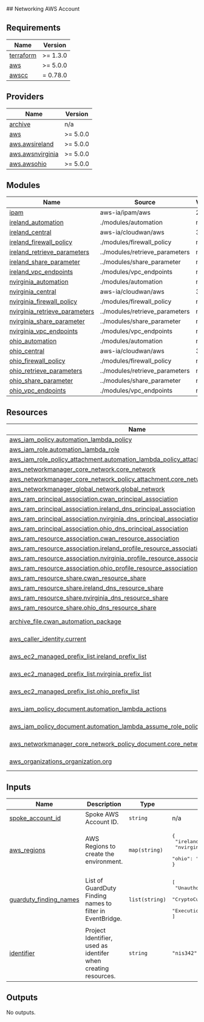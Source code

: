 <!-- BEGIN_TF_DOCS -->
## Networking AWS Account

## Requirements

| Name | Version |
|------|---------|
| <a name="requirement_terraform"></a> [terraform](#requirement\_terraform) | >= 1.3.0 |
| <a name="requirement_aws"></a> [aws](#requirement\_aws) | >= 5.0.0 |
| <a name="requirement_awscc"></a> [awscc](#requirement\_awscc) | = 0.78.0 |

## Providers

| Name | Version |
|------|---------|
| <a name="provider_archive"></a> [archive](#provider\_archive) | n/a |
| <a name="provider_aws"></a> [aws](#provider\_aws) | >= 5.0.0 |
| <a name="provider_aws.awsireland"></a> [aws.awsireland](#provider\_aws.awsireland) | >= 5.0.0 |
| <a name="provider_aws.awsnvirginia"></a> [aws.awsnvirginia](#provider\_aws.awsnvirginia) | >= 5.0.0 |
| <a name="provider_aws.awsohio"></a> [aws.awsohio](#provider\_aws.awsohio) | >= 5.0.0 |

## Modules

| Name | Source | Version |
|------|--------|---------|
| <a name="module_ipam"></a> [ipam](#module\_ipam) | aws-ia/ipam/aws | 2.0.0 |
| <a name="module_ireland_automation"></a> [ireland\_automation](#module\_ireland\_automation) | ./modules/automation | n/a |
| <a name="module_ireland_central"></a> [ireland\_central](#module\_ireland\_central) | aws-ia/cloudwan/aws | 3.2.0 |
| <a name="module_ireland_firewall_policy"></a> [ireland\_firewall\_policy](#module\_ireland\_firewall\_policy) | ./modules/firewall_policy | n/a |
| <a name="module_ireland_retrieve_parameters"></a> [ireland\_retrieve\_parameters](#module\_ireland\_retrieve\_parameters) | ../modules/retrieve_parameters | n/a |
| <a name="module_ireland_share_parameter"></a> [ireland\_share\_parameter](#module\_ireland\_share\_parameter) | ../modules/share_parameter | n/a |
| <a name="module_ireland_vpc_endpoints"></a> [ireland\_vpc\_endpoints](#module\_ireland\_vpc\_endpoints) | ./modules/vpc_endpoints | n/a |
| <a name="module_nvirginia_automation"></a> [nvirginia\_automation](#module\_nvirginia\_automation) | ./modules/automation | n/a |
| <a name="module_nvirginia_central"></a> [nvirginia\_central](#module\_nvirginia\_central) | aws-ia/cloudwan/aws | 3.2.0 |
| <a name="module_nvirginia_firewall_policy"></a> [nvirginia\_firewall\_policy](#module\_nvirginia\_firewall\_policy) | ./modules/firewall_policy | n/a |
| <a name="module_nvirginia_retrieve_parameters"></a> [nvirginia\_retrieve\_parameters](#module\_nvirginia\_retrieve\_parameters) | ../modules/retrieve_parameters | n/a |
| <a name="module_nvirginia_share_parameter"></a> [nvirginia\_share\_parameter](#module\_nvirginia\_share\_parameter) | ../modules/share_parameter | n/a |
| <a name="module_nvirginia_vpc_endpoints"></a> [nvirginia\_vpc\_endpoints](#module\_nvirginia\_vpc\_endpoints) | ./modules/vpc_endpoints | n/a |
| <a name="module_ohio_automation"></a> [ohio\_automation](#module\_ohio\_automation) | ./modules/automation | n/a |
| <a name="module_ohio_central"></a> [ohio\_central](#module\_ohio\_central) | aws-ia/cloudwan/aws | 3.2.0 |
| <a name="module_ohio_firewall_policy"></a> [ohio\_firewall\_policy](#module\_ohio\_firewall\_policy) | ./modules/firewall_policy | n/a |
| <a name="module_ohio_retrieve_parameters"></a> [ohio\_retrieve\_parameters](#module\_ohio\_retrieve\_parameters) | ../modules/retrieve_parameters | n/a |
| <a name="module_ohio_share_parameter"></a> [ohio\_share\_parameter](#module\_ohio\_share\_parameter) | ../modules/share_parameter | n/a |
| <a name="module_ohio_vpc_endpoints"></a> [ohio\_vpc\_endpoints](#module\_ohio\_vpc\_endpoints) | ./modules/vpc_endpoints | n/a |

## Resources

| Name | Type |
|------|------|
| [aws_iam_policy.automation_lambda_policy](https://registry.terraform.io/providers/hashicorp/aws/latest/docs/resources/iam_policy) | resource |
| [aws_iam_role.automation_lambda_role](https://registry.terraform.io/providers/hashicorp/aws/latest/docs/resources/iam_role) | resource |
| [aws_iam_role_policy_attachment.automation_lambda_policy_attachment](https://registry.terraform.io/providers/hashicorp/aws/latest/docs/resources/iam_role_policy_attachment) | resource |
| [aws_networkmanager_core_network.core_network](https://registry.terraform.io/providers/hashicorp/aws/latest/docs/resources/networkmanager_core_network) | resource |
| [aws_networkmanager_core_network_policy_attachment.core_network_policy_attachment](https://registry.terraform.io/providers/hashicorp/aws/latest/docs/resources/networkmanager_core_network_policy_attachment) | resource |
| [aws_networkmanager_global_network.global_network](https://registry.terraform.io/providers/hashicorp/aws/latest/docs/resources/networkmanager_global_network) | resource |
| [aws_ram_principal_association.cwan_principal_association](https://registry.terraform.io/providers/hashicorp/aws/latest/docs/resources/ram_principal_association) | resource |
| [aws_ram_principal_association.ireland_dns_principal_association](https://registry.terraform.io/providers/hashicorp/aws/latest/docs/resources/ram_principal_association) | resource |
| [aws_ram_principal_association.nvirginia_dns_principal_association](https://registry.terraform.io/providers/hashicorp/aws/latest/docs/resources/ram_principal_association) | resource |
| [aws_ram_principal_association.ohio_dns_principal_association](https://registry.terraform.io/providers/hashicorp/aws/latest/docs/resources/ram_principal_association) | resource |
| [aws_ram_resource_association.cwan_resource_association](https://registry.terraform.io/providers/hashicorp/aws/latest/docs/resources/ram_resource_association) | resource |
| [aws_ram_resource_association.ireland_profile_resource_association](https://registry.terraform.io/providers/hashicorp/aws/latest/docs/resources/ram_resource_association) | resource |
| [aws_ram_resource_association.nvirginia_profile_resource_association](https://registry.terraform.io/providers/hashicorp/aws/latest/docs/resources/ram_resource_association) | resource |
| [aws_ram_resource_association.ohio_profile_resource_association](https://registry.terraform.io/providers/hashicorp/aws/latest/docs/resources/ram_resource_association) | resource |
| [aws_ram_resource_share.cwan_resource_share](https://registry.terraform.io/providers/hashicorp/aws/latest/docs/resources/ram_resource_share) | resource |
| [aws_ram_resource_share.ireland_dns_resource_share](https://registry.terraform.io/providers/hashicorp/aws/latest/docs/resources/ram_resource_share) | resource |
| [aws_ram_resource_share.nvirginia_dns_resource_share](https://registry.terraform.io/providers/hashicorp/aws/latest/docs/resources/ram_resource_share) | resource |
| [aws_ram_resource_share.ohio_dns_resource_share](https://registry.terraform.io/providers/hashicorp/aws/latest/docs/resources/ram_resource_share) | resource |
| [archive_file.cwan_automation_package](https://registry.terraform.io/providers/hashicorp/archive/latest/docs/data-sources/file) | data source |
| [aws_caller_identity.current](https://registry.terraform.io/providers/hashicorp/aws/latest/docs/data-sources/caller_identity) | data source |
| [aws_ec2_managed_prefix_list.ireland_prefix_list](https://registry.terraform.io/providers/hashicorp/aws/latest/docs/data-sources/ec2_managed_prefix_list) | data source |
| [aws_ec2_managed_prefix_list.nvirginia_prefix_list](https://registry.terraform.io/providers/hashicorp/aws/latest/docs/data-sources/ec2_managed_prefix_list) | data source |
| [aws_ec2_managed_prefix_list.ohio_prefix_list](https://registry.terraform.io/providers/hashicorp/aws/latest/docs/data-sources/ec2_managed_prefix_list) | data source |
| [aws_iam_policy_document.automation_lambda_actions](https://registry.terraform.io/providers/hashicorp/aws/latest/docs/data-sources/iam_policy_document) | data source |
| [aws_iam_policy_document.automation_lambda_assume_role_policy](https://registry.terraform.io/providers/hashicorp/aws/latest/docs/data-sources/iam_policy_document) | data source |
| [aws_networkmanager_core_network_policy_document.core_network_policy](https://registry.terraform.io/providers/hashicorp/aws/latest/docs/data-sources/networkmanager_core_network_policy_document) | data source |
| [aws_organizations_organization.org](https://registry.terraform.io/providers/hashicorp/aws/latest/docs/data-sources/organizations_organization) | data source |

## Inputs

| Name | Description | Type | Default | Required |
|------|-------------|------|---------|:--------:|
| <a name="input_spoke_account_id"></a> [spoke\_account\_id](#input\_spoke\_account\_id) | Spoke AWS Account ID. | `string` | n/a | yes |
| <a name="input_aws_regions"></a> [aws\_regions](#input\_aws\_regions) | AWS Regions to create the environment. | `map(string)` | <pre>{<br>  "ireland": "eu-west-1",<br>  "nvirginia": "us-east-1",<br>  "ohio": "us-east-2"<br>}</pre> | no |
| <a name="input_guarduty_finding_names"></a> [guarduty\_finding\_names](#input\_guarduty\_finding\_names) | List of GuardDuty Finding names to filter in EventBridge. | `list(string)` | <pre>[<br>  "UnauthorizedAccess:EC2/MaliciousIPCaller.Custom",<br>  "CryptoCurrency:EC2/BitcoinTool.B!DNS",<br>  "Execution:Runtime/SuspiciousTool"<br>]</pre> | no |
| <a name="input_identifier"></a> [identifier](#input\_identifier) | Project Identifier, used as identifer when creating resources. | `string` | `"nis342"` | no |

## Outputs

No outputs.
<!-- END_TF_DOCS -->